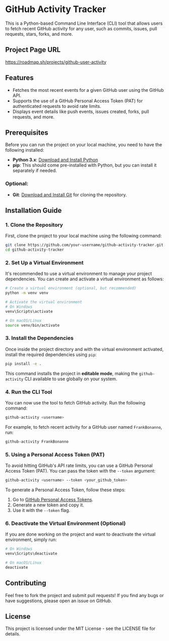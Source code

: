 # GitHub Activity Tracker
This is a Python-based Command Line Interface (CLI) tool that allows users to fetch recent GitHub activity for any user, such as commits, issues, pull requests, stars, forks, and more.

## Project Page URL
https://roadmap.sh/projects/github-user-activity


## Features
- Fetches the most recent events for a given GitHub user using the GitHub API.
- Supports the use of a GitHub Personal Access Token (PAT) for authenticated requests to avoid rate limits.
- Displays event details like push events, issues created, forks, pull requests, and more.

## Prerequisites
Before you can run the project on your local machine, you need to have the following installed:

- **Python 3.x**: [Download and Install Python](https://www.python.org/downloads/)
- **pip**: This should come pre-installed with Python, but you can install it separately if needed.

### Optional:
- **Git**: [Download and Install Git](https://git-scm.com/downloads) for cloning the repository.

## Installation Guide

### 1. Clone the Repository
First, clone the project to your local machine using the following command:

```bash
git clone https://github.com/your-username/github-activity-tracker.git
cd github-activity-tracker
```

### 2. Set Up a Virtual Environment
It's recommended to use a virtual environment to manage your project dependencies. You can create and activate a virtual environment as follows:

```bash
# Create a virtual environment (optional, but recommended)
python -m venv venv

# Activate the virtual environment
# On Windows
venv\Scripts\activate

# On macOS/Linux
source venv/bin/activate
```

### 3. Install the Dependencies
Once inside the project directory and with the virtual environment activated, install the required dependencies using `pip`:

```bash
pip install -e .
```

This command installs the project in **editable mode**, making the `github-activity` CLI available to use globally on your system.

### 4. Run the CLI Tool
You can now use the tool to fetch GitHub activity. Run the following command:

```bash
github-activity <username>
```

For example, to fetch recent activity for a GitHub user named `FrankBonanno`, run:

```bash
github-activity FrankBonanno
```

### 5. Using a Personal Access Token (PAT)
To avoid hitting GitHub's API rate limits, you can use a GitHub Personal Access Token (PAT). You can pass the token with the `--token` argument:

```bash
github-activity <username> --token <your_github_token>
```

To generate a Personal Access Token, follow these steps:
1. Go to [GitHub Personal Access Tokens](https://github.com/settings/tokens).
2. Generate a new token and copy it.
3. Use it with the `--token` flag.

### 6. Deactivate the Virtual Environment (Optional)
If you are done working on the project and want to deactivate the virtual environment, simply run:

```bash
# On Windows
venv\Scripts\deactivate

# On macOS/Linux
deactivate
```

## Contributing
Feel free to fork the project and submit pull requests! If you find any bugs or have suggestions, please open an issue on GitHub.

## License
This project is licensed under the MIT License - see the LICENSE file for details.
